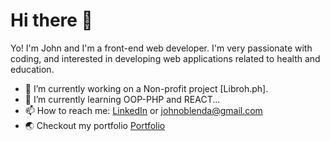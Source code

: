 # Hi there 👋
Yo! I'm John and I'm a front-end web developer. I'm very passionate with coding, and interested in developing web applications related to health and education. 

- 🔭 I’m currently working on a Non-profit project [Libroh.ph].
- 🌱 I’m currently learning OOP-PHP and REACT...
- 📫 How to reach me: [LinkedIn](https://www.linkedin.com/in/john-oblenda/)  or johnoblenda@gmail.com
- :earth_asia: Checkout my portfolio [Portfolio](https://joble.me/)

